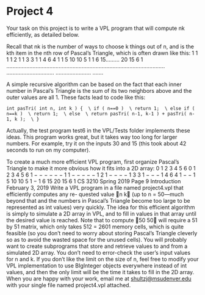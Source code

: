 # Project 4

Your task on this project is to write a VPL program that will compute nk efficiently, as detailed below.

Recall that nk is the number of ways to choose k things out of n, and is the kth item in the nth row of Pascal’s Triangle, which is often drawn like this:
1
1 1
1 2 1
1 3 3 1
1 4 6 4 1
1 5 10 10 5 1
1 6 15......... 20 15 6 1 .......................................................................................................
...............................
....................... .......

A simple recursive algorithm can be based on the fact that each inner number in Pascal’s Triangle is the sum of its two neighbors above and the outer values are all 1. These facts lead to code like this:

`
int pasTri( int n, int k ) {  \
  if ( n==0 )  \
    return 1;  \
  else if ( n==k )  \
    return 1;  \
  else  \
    return pasTri( n-1, k-1 ) + pasTri( n-1, k );  \
}  
`

Actually, the test program test6 in the VPL/Tests folder implements these ideas. This program works great, but it takes way too long for larger numbers. For example, try it on the inputs 30 and 15 (this took about 42 seconds to run on my computer).

To create a much more efficient VPL program, first organize Pascal’s Triangle to make it more obvious how it fits into a 2D array:
0
1
2
3
4
5
6
0 1 2 3 4 5 6
1 − − − − − −
1 1 − − − − −
1 2 1 − − − −
1 3 3 1 − − −
1 4 6 4 1 − −
1 5 10 10 5 1 −
1 6 15 20 15 6 1
CS 3210 Spring 2019 Page 9
Introduction February 3, 2019
Write a VPL program in a file named project4.vpl that efficiently computes any re-
quested value 􀀀n
k (up to n = 50—much beyond that and the numbers in Pascal’s Triangle
become too large to be represented as int values) very quickly.
The idea for this efficient algorithm is simply to simulate a 2D array in VPL, and to fill in
values in that array until the desired value is reached.
Note that to compute 􀀀50
50 will require a 51 by 51 matrix, which only takes 512 = 2601
memory cells, which is quite feasible (so you don’t need to worry about storing Pascal’s
Triangle cleverly so as to avoid the wasted space for the unused cells).
You will probably want to create subprograms that store and retrieve values to and from
a simulated 2D array.
You don’t need to error-check the user’s input values for n and k.
If you don’t like the limit on the size of n, feel free to modify your VPL implementation
to use BIgInteger objects everywhere instead of int values, and then the only limit will
be the time it takes to fill in the 2D array.
When you are happy with your work, email me at shultzj@msudenver.edu with your
single file named project4.vpl attached.
